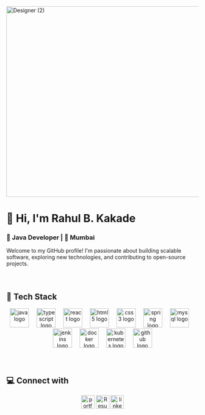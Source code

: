 

<img width="1536" height="500" alt="Designer (2)" src="https://github.com/user-attachments/assets/131a32ed-b661-40ce-a9ae-701e6c58c82b" />


# 👋 Hi, I'm Rahul B. Kakade
### 💼 Java Developer | 📍 Mumbai

Welcome to my GitHub profile! I'm passionate about building scalable software, exploring new technologies, and contributing to open-source projects.
####
</br>

## 🔧 Tech Stack
<div align="center">
  <img src="https://cdn.jsdelivr.net/gh/devicons/devicon/icons/java/java-original.svg" height="50" alt="java logo"  />
  <img width="12" />
  <img src="https://cdn.jsdelivr.net/gh/devicons/devicon/icons/angularjs/angularjs-original.svg" height="50" alt="typescript logo"  />
  <img width="12" />
  <img src="https://cdn.jsdelivr.net/gh/devicons/devicon/icons/react/react-original.svg" height="50" alt="react logo"  />
  <img width="12" />
  <img src="https://cdn.jsdelivr.net/gh/devicons/devicon/icons/html5/html5-original.svg" height="50" alt="html5 logo"  />
  <img width="12" />
  <img src="https://cdn.jsdelivr.net/gh/devicons/devicon/icons/css3/css3-original.svg" height="50" alt="css3 logo"  />
  <img width="12" />
  <img src="https://cdn.jsdelivr.net/gh/devicons/devicon/icons/spring/spring-original.svg" height="50" alt="spring logo"  />
  <img width="12" />
  <img src="https://cdn.jsdelivr.net/gh/devicons/devicon/icons/mysql/mysql-original.svg" height="50" alt="mysql logo"  />
  <img width="12" />
  <img src="https://cdn.jsdelivr.net/gh/devicons/devicon/icons/jenkins/jenkins-original.svg" height="50" alt="jenkins logo"  />
  <img width="12" />
  <img src="https://cdn.jsdelivr.net/gh/devicons/devicon/icons/docker/docker-original.svg" height="50" alt="docker logo"  />
  <img width="12" />
  <img src="https://cdn.jsdelivr.net/gh/devicons/devicon/icons/kubernetes/kubernetes-original.svg" height="50" alt="kubernetes logo"  />
  <img width="12" />
  <img src="https://cdn.jsdelivr.net/gh/devicons/devicon/icons/github/github-original.svg" height="50" alt="github logo"  />
  
</div>

###

###
</br>

## 💻 Connect with

<div align="center">
  
  <img src="https://img.shields.io/static/v1?message=portfolio&logo=portfolio&label=&color=5D2F77&logoColor=white&labelColor=&style=for-the-badge" height="35" alt="portfolio logo"  />
  <img src="https://img.shields.io/static/v1?message=resume&logo=resume&label=&color=3A6F43&logoColor=white&labelColor=&style=for-the-badge" height="35" alt="Resume logo"  />
 <a href="https://www.linkedin.com/in/rahulkakade15/" target="_blank" rel="noreferrer noopener"> <img src="https://img.shields.io/static/v1?message=LinkedIn&logo=linkedin&label=&color=0077B5&logoColor=white&labelColor=&style=for-the-badge" height="35"
     alt="linkedin logo"  /></a>
</div>

###



###
